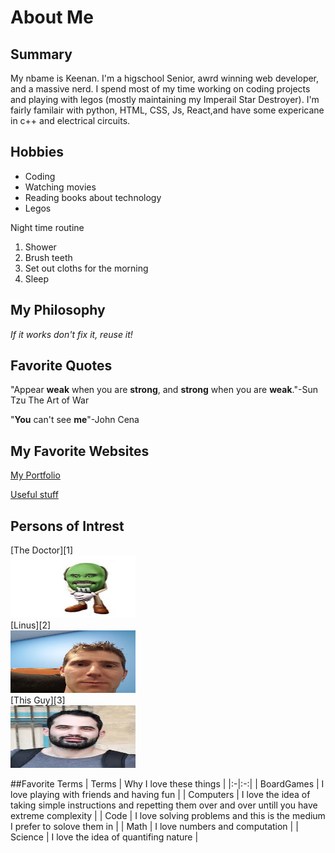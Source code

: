 # About Me

## Summary
My nbame is Keenan. I'm a higschool Senior, awrd winning web developer, and a massive nerd. I spend most of my time working on coding projects and playing with legos (mostly maintaining my Imperail Star Destroyer). I'm fairly familair with python, HTML, CSS, Js, React,and have some expericane in c++ and electrical circuits.

## Hobbies
- Coding
- Watching movies
- Reading books about technology
- Legos

Night time routine
1. Shower
2. Brush teeth
3. Set out cloths for the morning
4. Sleep

## My Philosophy
*If it works don't fix it, reuse it!*

## Favorite Quotes
"Appear __weak__ when you are __strong__, and __strong__ when you are __weak__."-Sun Tzu The Art of War

"__You__ can't see __me__"-John Cena

## My Favorite Websites
[My Portfolio](koeh1124.github.io/portfolio)

[Useful stuff](https://theuselessweb.com/)

## Persons of Intrest
[The Doctor][1]<br>
<kbd>
<img src="imgs/phil.jpg" height="100px" width="200px">
</kbd><br>
[Linus][2]<br>
<kbd>
<img src="imgs/hero.jpg" height="100px" width="200px">
</kbd><br>
[This Guy][3]<br>
<kbd>
<img src="imgs/guy.jpg" height="100px" width="200px">
</kbd><br>

##Favorite Terms
| Terms | Why I love these things |
|:-|:-:|
| BoardGames | I love playing with friends and having fun |
| Computers | I love the idea of taking simple instructions and repetting them over and over untill you have extreme complexity |
| Code | I love solving problems and this is the medium I prefer to solove them in |
| Math | I love numbers and computation |
| Science | I love the idea of quantifing nature |
